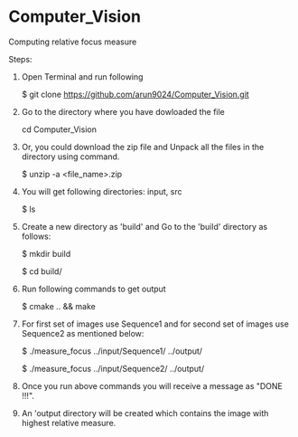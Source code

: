 # Computer_Vision
Computing relative focus measure

Steps:
1. Open Terminal and run following

   $ git clone https://github.com/arun9024/Computer_Vision.git
2. Go to the directory where you have dowloaded the file

   cd Computer_Vision
3. Or, you could download the zip file and Unpack all the files in the directory using command.

   $ unzip -a <file_name>.zip
4. You will get following directories: input, src

   $ ls
5. Create a new directory as 'build' and Go to the 'build' directory as follows:

   $ mkdir build
   
   $ cd build/
6. Run following commands to get output

   $ cmake .. && make
8. For first set of images use Sequence1 and for second set of images 
   use Sequence2 as mentioned below:
   
   $ ./measure_focus ../input/Sequence1/ ../output/

   $ ./measure_focus ../input/Sequence2/ ../output/
11. Once you run above commands you will receive a message as "DONE !!!".
12. An 'output directory will be created which contains the image with highest relative measure.


